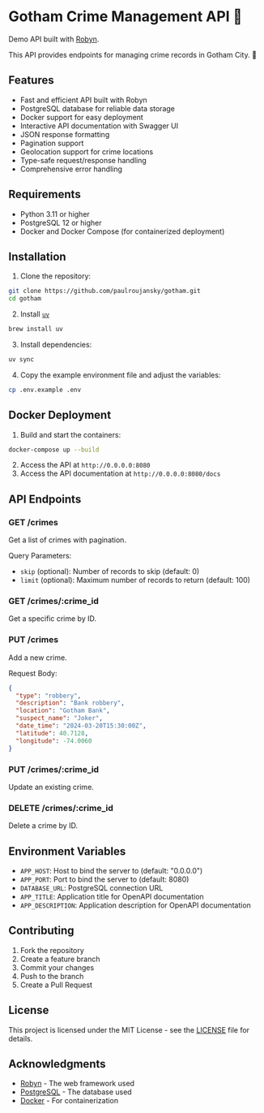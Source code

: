 # Gotham Crime Management API 🦇

Demo API built with [Robyn](https://robyn.tech/).

This API provides endpoints for managing crime records in Gotham City. 👮

## Features

- Fast and efficient API built with Robyn
- PostgreSQL database for reliable data storage
- Docker support for easy deployment
- Interactive API documentation with Swagger UI
- JSON response formatting
- Pagination support
- Geolocation support for crime locations
- Type-safe request/response handling
- Comprehensive error handling

## Requirements

- Python 3.11 or higher
- PostgreSQL 12 or higher
- Docker and Docker Compose (for containerized deployment)

## Installation

1. Clone the repository:
```bash
git clone https://github.com/paulroujansky/gotham.git
cd gotham
```

2. Install [`uv`](https://docs.astral.sh/uv/)
```bash
brew install uv
```

3. Install dependencies:
```bash
uv sync
```

4. Copy the example environment file and adjust the variables:
```bash
cp .env.example .env
```

## Docker Deployment

1. Build and start the containers:
```bash
docker-compose up --build
```

2. Access the API at `http://0.0.0.0:8080`
3. Access the API documentation at `http://0.0.0.0:8080/docs`

## API Endpoints

### GET /crimes
Get a list of crimes with pagination.

Query Parameters:
- `skip` (optional): Number of records to skip (default: 0)
- `limit` (optional): Maximum number of records to return (default: 100)

### GET /crimes/:crime_id
Get a specific crime by ID.

### PUT /crimes
Add a new crime.

Request Body:
```json
{
  "type": "robbery",
  "description": "Bank robbery",
  "location": "Gotham Bank",
  "suspect_name": "Joker",
  "date_time": "2024-03-20T15:30:00Z",
  "latitude": 40.7128,
  "longitude": -74.0060
}
```

### PUT /crimes/:crime_id
Update an existing crime.

### DELETE /crimes/:crime_id
Delete a crime by ID.

## Environment Variables

- `APP_HOST`: Host to bind the server to (default: "0.0.0.0")
- `APP_PORT`: Port to bind the server to (default: 8080)
- `DATABASE_URL`: PostgreSQL connection URL
- `APP_TITLE`: Application title for OpenAPI documentation
- `APP_DESCRIPTION`: Application description for OpenAPI documentation

## Contributing

1. Fork the repository
2. Create a feature branch
3. Commit your changes
4. Push to the branch
5. Create a Pull Request

## License

This project is licensed under the MIT License - see the [LICENSE](LICENSE) file for details.

## Acknowledgments

- [Robyn](https://github.com/sansyrox/robyn) - The web framework used
- [PostgreSQL](https://www.postgresql.org/) - The database used
- [Docker](https://www.docker.com/) - For containerization
